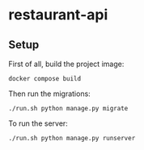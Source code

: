 # restaurant-api

## Setup

First of all, build the project image:

```shell script
docker compose build
```

Then run the migrations:

```shell script
./run.sh python manage.py migrate
```

To run the server:

```shell script
./run.sh python manage.py runserver
```
